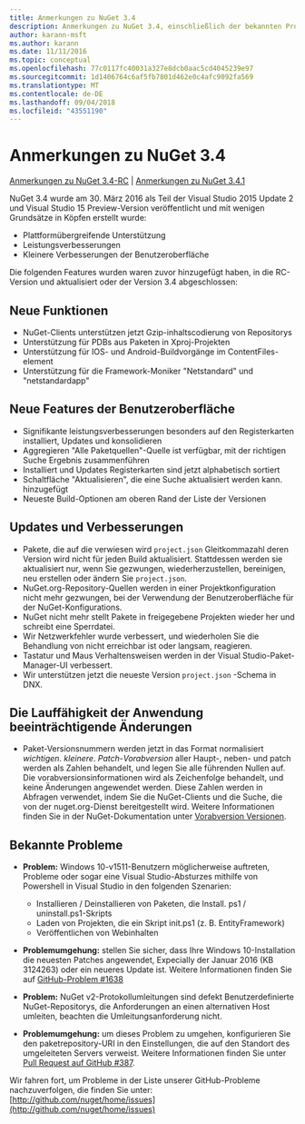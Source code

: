 ```yaml
---
title: Anmerkungen zu NuGet 3.4
description: Anmerkungen zu NuGet 3.4, einschließlich der bekannten Probleme, Fehlerkorrekturen, hinzugefügter Features und DCRs.
author: karann-msft
ms.author: karann
ms.date: 11/11/2016
ms.topic: conceptual
ms.openlocfilehash: 77c0117fc40031a327e8dcb0aac5cd4045239e97
ms.sourcegitcommit: 1d1406764c6af5fb7801d462e0c4afc9092fa569
ms.translationtype: MT
ms.contentlocale: de-DE
ms.lasthandoff: 09/04/2018
ms.locfileid: "43551190"
---
```

# <a name="nuget-34-release-notes"></a>Anmerkungen zu NuGet 3.4

[Anmerkungen zu NuGet 3.4-RC](../release-notes/nuget-3.4-RC.md) | [Anmerkungen zu NuGet 3.4.1](../release-notes/nuget-3.4.1.md)

NuGet 3.4 wurde am 30. März 2016 als Teil der Visual Studio 2015 Update 2 und Visual Studio 15 Preview-Version veröffentlicht und mit wenigen Grundsätze in Köpfen erstellt wurde:

* Plattformübergreifende Unterstützung
* Leistungsverbesserungen
* Kleinere Verbesserungen der Benutzeroberfläche

Die folgenden Features wurden waren zuvor hinzugefügt haben, in die RC-Version und aktualisiert oder der Version 3.4 abgeschlossen:

## <a name="new-features"></a>Neue Funktionen

* NuGet-Clients unterstützen jetzt Gzip-inhaltscodierung von Repositorys
* Unterstützung für PDBs aus Paketen in Xproj-Projekten
* Unterstützung für IOS- und Android-Buildvorgänge im ContentFiles-element
* Unterstützung für die Framework-Moniker "Netstandard" und "netstandardapp"

## <a name="new-user-interface-features"></a>Neue Features der Benutzeroberfläche

* Signifikante leistungsverbesserungen besonders auf den Registerkarten installiert, Updates und konsolidieren
* Aggregieren "Alle Paketquellen"-Quelle ist verfügbar, mit der richtigen Suche Ergebnis zusammenführen
* Installiert und Updates Registerkarten sind jetzt alphabetisch sortiert
* Schaltfläche "Aktualisieren", die eine Suche aktualisiert werden kann. hinzugefügt
* Neueste Build-Optionen am oberen Rand der Liste der Versionen

## <a name="updates-and-improvements"></a>Updates und Verbesserungen

* Pakete, die auf die verwiesen wird `project.json` Gleitkommazahl deren Version wird nicht für jeden Build aktualisiert. Stattdessen werden sie aktualisiert nur, wenn Sie gezwungen, wiederherzustellen, bereinigen, neu erstellen oder ändern Sie `project.json`.
* NuGet.org-Repository-Quellen werden in einer Projektkonfiguration nicht mehr gezwungen, bei der Verwendung der Benutzeroberfläche für der NuGet-Konfigurations.
* NuGet nicht mehr stellt Pakete in freigegebene Projekten wieder her und schreibt eine Sperrdatei.
* Wir Netzwerkfehler wurde verbessert, und wiederholen Sie die Behandlung von nicht erreichbar ist oder langsam, reagieren.
* Tastatur und Maus Verhaltensweisen werden in der Visual Studio-Paket-Manager-UI verbessert.
* Wir unterstützen jetzt die neueste Version `project.json` -Schema in DNX.

## <a name="breaking-changes"></a>Die Lauffähigkeit der Anwendung beeinträchtigende Änderungen

* Paket-Versionsnummern werden jetzt in das Format normalisiert *wichtigen*. *kleinere*. *Patch*-*Vorabversion* aller Haupt-, neben- und patch werden als Zahlen behandelt, und legen Sie alle führenden Nullen auf.  Die vorabversionsinformationen wird als Zeichenfolge behandelt, und keine Änderungen angewendet werden. Diese Zahlen werden in Abfragen verwendet, indem Sie die NuGet-Clients und die Suche, die von der nuget.org-Dienst bereitgestellt wird.  Weitere Informationen finden Sie in der NuGet-Dokumentation unter [Vorabversion Versionen](../create-packages/prerelease-packages.md).

## <a name="known-issues"></a>Bekannte Probleme

* **Problem:** Windows 10-v1511-Benutzern möglicherweise auftreten, Probleme oder sogar eine Visual Studio-Absturzes mithilfe von Powershell in Visual Studio in den folgenden Szenarien:
    * Installieren / Deinstallieren von Paketen, die Install. ps1 / uninstall.ps1-Skripts
    * Laden von Projekten, die ein Skript init.ps1 (z. B. EntityFramework)
    * Veröffentlichen von Webinhalten

* **Problemumgehung:** stellen Sie sicher, dass Ihre Windows 10-Installation die neuesten Patches angewendet, Expecially der Januar 2016 (KB 3124263) oder ein neueres Update ist.  Weitere Informationen finden Sie auf [GitHub-Problem #1638](http://github.com/nuget/home/issues/1638)

* **Problem:** NuGet v2-Protokollumleitungen sind defekt
Benutzerdefinierte NuGet-Repositorys, die Anforderungen an einen alternativen Host umleiten, beachten die Umleitungsanforderung nicht.
* **Problemumgehung:** um dieses Problem zu umgehen, konfigurieren Sie den paketrepository-URI in den Einstellungen, die auf den Standort des umgeleiteten Servers verweist.
Weitere Informationen finden Sie unter [Pull Request auf GitHub #387](https://github.com/NuGet/NuGet.Client/pull/387).

Wir fahren fort, um Probleme in der Liste unserer GitHub-Probleme nachzuverfolgen, die finden Sie unter: [http://github.com/nuget/home/issues](http://github.com/nuget/home/issues)